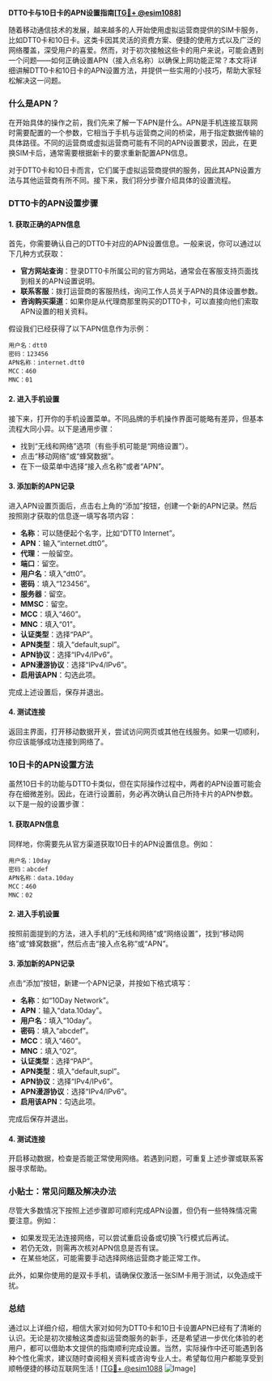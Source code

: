 **DTT0卡与10日卡的APN设置指南[[TG💪+ @esim1088](https://t.me/s/esim1088)]**

随着移动通信技术的发展，越来越多的人开始使用虚拟运营商提供的SIM卡服务，比如DTT0卡和10日卡。这类卡因其灵活的资费方案、便捷的使用方式以及广泛的网络覆盖，深受用户的喜爱。然而，对于初次接触这些卡的用户来说，可能会遇到一个问题——如何正确设置APN（接入点名称）以确保上网功能正常？本文将详细讲解DTT0卡和10日卡的APN设置方法，并提供一些实用的小技巧，帮助大家轻松解决这一问题。

### 什么是APN？

在开始具体的操作之前，我们先来了解一下APN是什么。APN是手机连接互联网时需要配置的一个参数，它相当于手机与运营商之间的桥梁，用于指定数据传输的具体路径。不同的运营商或虚拟运营商可能有不同的APN设置要求，因此，在更换SIM卡后，通常需要根据新卡的要求重新配置APN信息。

对于DTT0卡和10日卡而言，它们属于虚拟运营商提供的服务，因此其APN设置方法与其他运营商有所不同。接下来，我们将分步骤介绍具体的设置流程。

### DTT0卡的APN设置步骤

#### 1. 获取正确的APN信息
首先，你需要确认自己的DTT0卡对应的APN设置信息。一般来说，你可以通过以下几种方式获取：
- **官方网站查询**：登录DTT0卡所属公司的官方网站，通常会在客服支持页面找到相关的APN设置说明。
- **联系客服**：拨打运营商的客服热线，询问工作人员关于APN的具体设置参数。
- **咨询购买渠道**：如果你是从代理商那里购买的DTT0卡，可以直接向他们索取APN设置的相关资料。

假设我们已经获得了以下APN信息作为示例：
```
用户名：dtt0
密码：123456
APN名称：internet.dtt0
MCC：460
MNC：01
```

#### 2. 进入手机设置
接下来，打开你的手机设置菜单。不同品牌的手机操作界面可能略有差异，但基本流程大同小异。以下是通用步骤：
- 找到“无线和网络”选项（有些手机可能是“网络设置”）。
- 点击“移动网络”或“蜂窝数据”。
- 在下一级菜单中选择“接入点名称”或者“APN”。

#### 3. 添加新的APN记录
进入APN设置页面后，点击右上角的“添加”按钮，创建一个新的APN记录。然后按照刚才获取的信息逐一填写各项内容：
- **名称**：可以随便起个名字，比如“DTT0 Internet”。
- **APN**：输入“internet.dtt0”。
- **代理**：一般留空。
- **端口**：留空。
- **用户名**：填入“dtt0”。
- **密码**：填入“123456”。
- **服务器**：留空。
- **MMSC**：留空。
- **MCC**：填入“460”。
- **MNC**：填入“01”。
- **认证类型**：选择“PAP”。
- **APN类型**：填入“default,supl”。
- **APN协议**：选择“IPv4/IPv6”。
- **APN漫游协议**：选择“IPv4/IPv6”。
- **启用该APN**：勾选此项。

完成上述设置后，保存并退出。

#### 4. 测试连接
返回主界面，打开移动数据开关，尝试访问网页或其他在线服务。如果一切顺利，你应该能够成功连接到网络了。

### 10日卡的APN设置方法

虽然10日卡的功能与DTT0卡类似，但在实际操作过程中，两者的APN设置可能会存在细微差别。因此，在进行设置前，务必再次确认自己所持卡片的APN参数。以下是一般的设置步骤：

#### 1. 获取APN信息
同样地，你需要先从官方渠道获取10日卡的APN设置信息。例如：
```
用户名：10day
密码：abcdef
APN名称：data.10day
MCC：460
MNC：02
```

#### 2. 进入手机设置
按照前面提到的方法，进入手机的“无线和网络”或“网络设置”，找到“移动网络”或“蜂窝数据”，然后点击“接入点名称”或“APN”。

#### 3. 添加新的APN记录
点击“添加”按钮，新建一个APN记录，并按如下格式填写：
- **名称**：如“10Day Network”。
- **APN**：输入“data.10day”。
- **用户名**：填入“10day”。
- **密码**：填入“abcdef”。
- **MCC**：填入“460”。
- **MNC**：填入“02”。
- **认证类型**：选择“PAP”。
- **APN类型**：填入“default,supl”。
- **APN协议**：选择“IPv4/IPv6”。
- **APN漫游协议**：选择“IPv4/IPv6”。
- **启用该APN**：勾选此项。

完成后保存并退出。

#### 4. 测试连接
开启移动数据，检查是否能正常使用网络。若遇到问题，可重复上述步骤或联系客服寻求帮助。

### 小贴士：常见问题及解决办法

尽管大多数情况下按照上述步骤即可顺利完成APN设置，但仍有一些特殊情况需要注意。例如：
- 如果发现无法连接网络，可以尝试重启设备或切换飞行模式后再试。
- 若仍无效，则需再次核对APN信息是否有误。
- 在某些地区，可能需要手动选择网络运营商才能正常工作。

此外，如果你使用的是双卡手机，请确保仅激活一张SIM卡用于测试，以免造成干扰。

### 总结

通过以上详细介绍，相信大家对如何为DTT0卡和10日卡设置APN已经有了清晰的认识。无论是初次接触这类虚拟运营商服务的新手，还是希望进一步优化体验的老用户，都可以借助本文提供的指南顺利完成设置。当然，实际操作中还可能遇到各种个性化需求，建议随时查阅相关资料或咨询专业人士。希望每位用户都能享受到顺畅便捷的移动互联网生活！[[TG💪+ @esim1088](https://t.me/s/esim1088) ![Image](https://i.postimg.cc/4NQfJmqS/Snipaste-2025-05-13-00-14-12.png)]